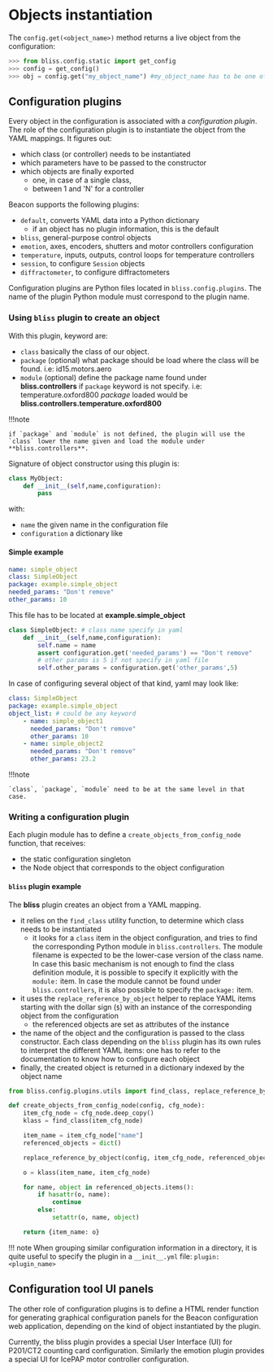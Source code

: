 # Objects instantiation

The `config.get(<object_name>)` method returns a live object from the configuration:

```py
>>> from bliss.config.static import get_config
>>> config = get_config()
>>> obj = config.get("my_object_name") #my_object_name has to be one of config.names_list
```

## Configuration plugins

Every object in the configuration is associated with a *configuration
plugin*. The role of the configuration plugin is to instantiate the object
from the YAML mappings. It figures out:

* which class (or controller) needs to be instantiated
* which parameters have to be passed to the constructor
* which objects are finally exported
    * one, in case of a single class,
    * between 1 and 'N' for a controller

Beacon supports the following plugins:

* `default`, converts YAML data into a Python dictionary
    * if an object has no plugin information, this is the default
* `bliss`, general-purpose control objects
* `emotion`, axes, encoders, shutters and motor controllers configuration
* `temperature`, inputs, outputs, control loops for temperature controllers
* `session`, to configure `Session` objects
* `diffractometer`, to configure diffractometers

Configuration plugins are Python files located in `bliss.config.plugins`. The
name of the plugin Python module must correspond to the plugin name.

### Using `bliss` plugin to create an object

With this plugin, keyword are:

 - `class` basically the class of our object.
 - `package` (optional) what package should be load where the class will be found.
    i.e: id15.motors.aero
 - `module` (optional) define the package name found under **bliss.controllers** if `package`
   keyword is not specify. i.e: temperature.oxford800 *package* loaded
   would be **bliss.controllers.temperature.oxford800** 

!!!note

    if `package` and `module` is not defined, the plugin will use the
    `class` lower the name given and load the module under
    **bliss.controllers**.

Signature of object constructor using this plugin is:

```python
class MyObject:
    def __init__(self,name,configuration):
        pass
```

with:

- `name` the given name in the configuration file
- `configuration` a dictionary like

#### Simple example

```yaml
name: simple_object
class: SimpleObject
package: example.simple_object
needed_params: "Don't remove"
other_params: 10
```

This file has to be located at **example.simple_object**
```python
class SimpleObject: # class name specify in yaml
    def __init__(self,name,configuration):
        self.name = name
        assert configuration.get('needed_params') == "Don't remove"
        # other params is 5 if not specify in yaml file
        self.other_params = configuration.get('other_params',5)
```

In case of configuring several object of that kind, yaml may look like:

```yaml
class: SimpleObject
package: example.simple_object
object_list: # could be any keyword
    - name: simple_object1
      needed_params: "Don't remove"
      other_params: 10
    - name: simple_object2
      needed_params: "Don't remove"
      other_params: 23.2
```

!!!note

    `class`, `package`, `module` need to be at the same level in that case.
    
### Writing a configuration plugin

Each plugin module has to define a `create_objects_from_config_node` function,
that receives:

* the static configuration singleton
* the Node object that corresponds to the object configuration

#### `bliss` plugin example

The **bliss** plugin creates an object from a YAML mapping.

* it relies on the `find_class` utility function, to determine which class needs
to be instantiated
    - it looks for a `class` item in the object configuration, and tries to find
      the corresponding Python module in `bliss.controllers`. The module filename is
      expected to be the lower-case version of the class name. In case this basic mechanism
      is not enough to find the class definition module, it is possible to specify it
      explicitly with the `module:` item. In case the module cannot be found under
      `bliss.controllers`, it is also possible to specify the `package:` item.
* it uses the `replace_reference_by_object` helper to replace YAML items starting with
the dollar sign (`$`) with an instance of the corresponding object from the
configuration
    - the referenced objects are set as attributes of the instance
* the name of the object and the configuration is passed to the class
constructor. Each class depending on the `bliss` plugin has its own rules to interpret
the different YAML items: one has to refer to the documentation to know how to configure
each object
* finally, the created object is returned in a dictionary indexed by the object name

```py
from bliss.config.plugins.utils import find_class, replace_reference_by_object

def create_objects_from_config_node(config, cfg_node):
    item_cfg_node = cfg_node.deep_copy()
    klass = find_class(item_cfg_node)

    item_name = item_cfg_node["name"]
    referenced_objects = dict()

    replace_reference_by_object(config, item_cfg_node, referenced_objects)

    o = klass(item_name, item_cfg_node)

    for name, object in referenced_objects.items():
        if hasattr(o, name):
            continue
        else:
            setattr(o, name, object)

    return {item_name: o}
```

!!! note
    When grouping similar configuration information in a directory, it is
    quite useful to specify the plugin in a `__init__.yml` file:
    `plugin: <plugin_name>`


## Configuration tool UI panels

The other role of configuration plugins is to define a HTML render function for
generating graphical configuration panels for the Beacon configuration web
application, depending on the kind of object instantiated by the plugin.

Currently, the bliss plugin provides a special User Interface (UI) for P201/CT2 counting
card configuration.
Similarly the emotion plugin provides a special UI for IcePAP motor
controller configuration.
